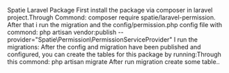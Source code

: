 Spatie Laravel Package
First install the package via composer in laravel project.Through Commond: 
composer require spatie/laravel-permission.
After that i run the migration and the config/permission.php config file with commond:
php artisan vendor:publish --provider="Spatie\Permission\PermissionServiceProvider"
I run the migrations: After the config and migration have been published and configured, you can create the tables for this package by running:Through this commond:
php artisan migrate
After run migration create some table..
